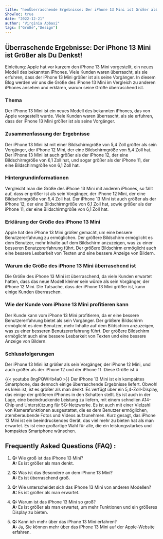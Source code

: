 ```yaml
---
title: "henÜberraschende Ergebnisse: Der iPhone 13 Mini ist Größer als Du Denkst!"
ShowToc: true 
date: "2022-12-21"
author: "Virginia Abbasi" 
tags: ["Größe","Design"]
---
```

## Überraschende Ergebnisse: Der iPhone 13 Mini ist Größer als Du Denkst!

Einleitung: Apple hat vor kurzem den iPhone 13 Mini vorgestellt, ein neues Modell des bekannten iPhones. Viele Kunden waren überrascht, als sie erfuhren, dass der iPhone 13 Mini größer ist als seine Vorgänger. In diesem Blog werden wir uns die Größe des iPhone 13 Mini im Vergleich zu anderen iPhones ansehen und erklären, warum seine Größe überraschend ist.

### Thema

Der iPhone 13 Mini ist ein neues Modell des bekannten iPhones, das von Apple vorgestellt wurde. Viele Kunden waren überrascht, als sie erfuhren, dass der iPhone 13 Mini größer ist als seine Vorgänger.

### Zusammenfassung der Ergebnisse

Der iPhone 13 Mini ist mit einer Bildschirmgröße von 5,4 Zoll größer als sein Vorgänger, der iPhone 12 Mini, der eine Bildschirmgröße von 5,4 Zoll hat. Der iPhone 13 Mini ist auch größer als der iPhone 12, der eine Bildschirmgröße von 6,1 Zoll hat, und sogar größer als der iPhone 11, der eine Bildschirmgröße von 6,1 Zoll hat.

### Hintergrundinformationen

Vergleicht man die Größe des iPhone 13 Mini mit anderen iPhones, so fällt auf, dass er größer ist als sein Vorgänger, der iPhone 12 Mini, der eine Bildschirmgröße von 5,4 Zoll hat. Der iPhone 13 Mini ist auch größer als der iPhone 12, der eine Bildschirmgröße von 6,1 Zoll hat, sowie größer als der iPhone 11, der eine Bildschirmgröße von 6,1 Zoll hat.

### Erklärung der Größe des iPhone 13 Mini

Apple hat den iPhone 13 Mini größer gemacht, um eine bessere Benutzererfahrung zu ermöglichen. Der größere Bildschirm ermöglicht es dem Benutzer, mehr Inhalte auf dem Bildschirm anzuzeigen, was zu einer besseren Benutzererfahrung führt. Der größere Bildschirm ermöglicht auch eine bessere Lesbarkeit von Texten und eine bessere Anzeige von Bildern.

### Warum die Größe des iPhone 13 Mini überraschend ist

Die Größe des iPhone 13 Mini ist überraschend, da viele Kunden erwartet hatten, dass das neue Modell kleiner sein würde als sein Vorgänger, der iPhone 12 Mini. Die Tatsache, dass der iPhone 13 Mini größer ist, kann einige Kunden überraschen.

### Wie der Kunde vom iPhone 13 Mini profitieren kann

Der Kunde kann vom iPhone 13 Mini profitieren, da er eine bessere Benutzererfahrung bietet als sein Vorgänger. Der größere Bildschirm ermöglicht es dem Benutzer, mehr Inhalte auf dem Bildschirm anzuzeigen, was zu einer besseren Benutzererfahrung führt. Der größere Bildschirm ermöglicht auch eine bessere Lesbarkeit von Texten und eine bessere Anzeige von Bildern.

### Schlussfolgerungen

Der iPhone 13 Mini ist größer als sein Vorgänger, der iPhone 12 Mini, und auch größer als der iPhone 12 und der iPhone 11. Diese Größe ist ü

{{< youtube 8ngPQWHb4a0 >}} 
Der iPhone 13 Mini ist ein kompaktes Smartphone, das dennoch einige überraschende Ergebnisse liefert. Obwohl es klein ist, ist es größer als man denkt. Es verfügt über ein 5,4-Zoll-Display, das einige der größeren iPhones in den Schatten stellt. Es ist auch in der Lage, eine beeindruckende Leistung zu liefern, mit einem schnellen A14-Chip und Unterstützung für 5G-Netzwerke. Es ist auch mit einer Vielzahl von Kamerafunktionen ausgestattet, die es dem Benutzer ermöglichen, atemberaubende Fotos und Videos aufzunehmen. Kurz gesagt, das iPhone 13 Mini ist ein beeindruckendes Gerät, das viel mehr zu bieten hat als man erwartet. Es ist eine großartige Wahl für alle, die ein leistungsstarkes und kompaktes Smartphone wünschen.

## Frequently Asked Questions (FAQ) :
1. **Q:** Wie groß ist das iPhone 13 Mini?  
**A:** Es ist größer als man denkt.

2. **Q:** Was ist das Besondere an dem iPhone 13 Mini?  
**A:** Es ist überraschend groß.

3. **Q:** Wie unterscheidet sich das iPhone 13 Mini von anderen Modellen?  
**A:** Es ist größer als man erwartet.

4. **Q:** Warum ist das iPhone 13 Mini so groß?  
**A:** Es ist größer als man erwartet, um mehr Funktionen und ein größeres Display zu bieten.

5. **Q:** Kann ich mehr über das iPhone 13 Mini erfahren?  
**A:** Ja, Sie können mehr über das iPhone 13 Mini auf der Apple-Website erfahren.


